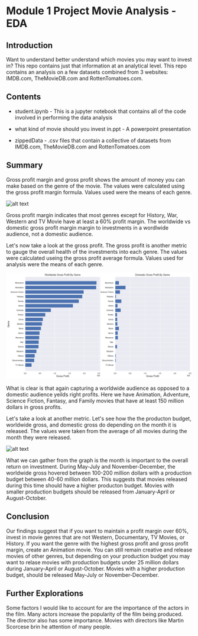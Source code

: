 # Module 1 Project Movie Analysis - EDA

## Introduction

Want to understand better understand which movies you may want to invest in? This repo contains just that information at an analytical level. This repo contains an analysis on a few datasets combined from 3 websites: IMDB.com, TheMovieDB.com and RottenTomatoes.com.

## Contents

- student.ipynb - This is a jupyter notebook that contains all of the code involved in performing the data analysis

- what kind of movie should you invest in.ppt - A powerpoint presentation

- zippedData - .csv files that contain a collective of datasets from IMDB.com, TheMovieDB.com and RottenTomatoes.com

## Summary

Gross profit margin and gross profit shows the amount of money you can make based on the genre of the movie. The values were calculated using the gross profit margin formula. Values used were the means of each genre.

![alt text](https://github.com/jefferyrosario/dsc-mod-1-project-v2-1-onl01-dtsc-pt-012120/blob/master/images/genre_profit_margin.png)

Gross profit margin indicates that most genres except for History, War, Western and TV Movie have at least a 60% profit margin. The worldwide vs domestic gross profit margin margin to investments in a wordlwide audience, not a domestic audience. 


Let's now take a look at the gross profit. The gross profit is another metric to gauge the overall health of the investments into each genre. 
The values were calculated useing the gross profit average formula. Values used for analysis were the means of each genre.

![alt text](https://github.com/jefferyrosario/dsc-mod-1-project-Movie-Analysis-EDA/blob/master/images/genre_gross_profit.png)

What is clear is that again capturing a worldwide audience as opposed to a domestic audience yeilds right profits. Here we have Animation, Adventure, Science Fiction, Fantasy, and Family movies that have at least 150 million dollars in gross profits. 

Let's take a look at another metric. Let's see how the the producton budget, worldwide gross, and domestic gross do depending on the month it is released. The values were taken from the average of all movies during the month they were released.

![alt text](https://github.com/jefferyrosario/dsc-mod-1-project-v2-1-onl01-dtsc-pt-012120/blob/master/images/release_date_by_month.png)

What we can gather from the graph is the month is important to the overall return on investment. During May-July and November-December, the worldwide gross hovered between 100-200 million dollars with a production budget between 40-60 million dollars. This suggests that movies released during this time should have a higher producton budget. Movies with smaller production budgets should be released from January-April or August-October. 

## Conclusion

Our findings suggest that if you want to maintain a profit margin over 60%, invest in movie genres that are not Western, Documentary, TV Movies, or History. If you want the genre with the highest gross profit and gross profit margin, create an Animation movie. You can still remain creative and release movies of other genres, but depending on your production budget you may want to relase movies with production budgets under 25 million dollars during January-April or August-October. Movies with a higher production budget, should be released May-July or November-December.

## Further Explorations

Some factors I would like to account for are the importance of the actors in the film. Many actors increase the popularity of the film being produced. The director also has some importance. Movies with directors like Martin Scorcese brin he attention of many people. 


